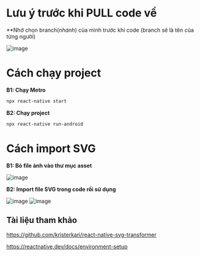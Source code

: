 # Lưu ý trước khi PULL code về
**Nhớ chọn branch(*nhánh*) của mình trước khi code (branch sẽ là tên của từng người)

![image](https://user-images.githubusercontent.com/86552382/199064454-e762797b-7dee-491b-99d8-b8cff213d3e1.png)


# Cách chạy project
**B1: Chạy Metro**
```bash
npx react-native start
```
**B2: Chạy project**
```bash
npx react-native run-android
```

# Cách import SVG
**B1: Bỏ file ảnh vào thư mục asset**

![image](https://user-images.githubusercontent.com/86552382/199063036-787e6650-5064-40b4-aaca-d822e479a8b6.png)

**B2: Import file SVG trong code rồi sử dụng**

![image](https://user-images.githubusercontent.com/86552382/199063137-85c108e3-1e89-4ad2-8c5b-fe7ce92c318c.png)
![image](https://user-images.githubusercontent.com/86552382/199063387-7e4bf69d-f0c6-4749-bdec-eca4c5d3bca8.png)




## Tài liệu tham khảo
https://github.com/kristerkari/react-native-svg-transformer

https://reactnative.dev/docs/environment-setup
